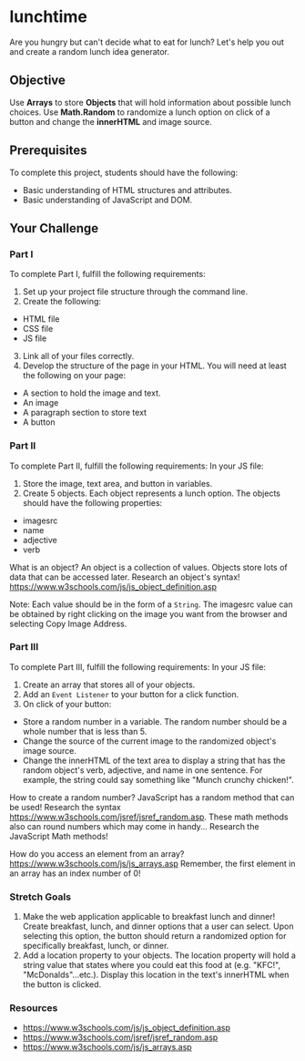 # lunchtime

Are you hungry but can't decide what to eat for lunch? Let's help you out and create a random lunch idea generator.

## Objective
Use **Arrays** to store **Objects** that will hold information about possible lunch choices. Use **Math.Random** to randomize a lunch option on click of a button and change the **innerHTML** and image source.

## Prerequisites

To complete this project, students should have the following:
* Basic understanding of HTML structures and attributes.
* Basic understanding of JavaScript and DOM.

## Your Challenge

### Part I

To complete Part I, fulfill the following requirements:
1. Set up your project file structure through the command line.
2. Create the following:
* HTML file
* CSS file
* JS file
3. Link all of your files correctly.
4. Develop the structure of the page in your HTML. You will need at least  the following on your page:
* A section to hold the image and text.
* An image
* A paragraph section to store text
* A button

### Part II
To complete Part II, fulfill the following requirements:
In your JS file:
1. Store the image, text area, and button in variables.
2. Create 5 objects. Each object represents a lunch option. The objects should have the following properties:
* imagesrc
* name
* adjective
* verb

What is an object? An object is a collection of values. Objects store lots of data that can be accessed later. Research an object's syntax! https://www.w3schools.com/js/js_object_definition.asp

Note: Each value should be in the form of a ```String```. The imagesrc value can be obtained by right clicking on the image you want from the browser and selecting Copy Image Address.

### Part III
To complete Part III, fulfill the following requirements:
In your JS  file:
1. Create an array that stores all of your objects.
2. Add an ```Event Listener``` to your button for a click function.
3. On click of your button:
* Store a random number in a variable. The random number should be a whole number that is less than 5.
* Change the source of the current image to the randomized object's image source.
* Change the innerHTML of the text area to display a string that has the random object's verb, adjective, and name in one sentence. For example, the string could say something like "Munch crunchy chicken!".

How to create a random number? JavaScript has a random method that can be used! Research the syntax https://www.w3schools.com/jsref/jsref_random.asp. These math methods also can round numbers which may come in handy... Research the JavaScript Math methods! 

How do you access an element from an array? https://www.w3schools.com/js/js_arrays.asp
Remember, the first element in an array has an index number of 0!

### Stretch Goals
1. Make the web application applicable to breakfast lunch and dinner! Create breakfast, lunch, and dinner options that a user can select. Upon selecting this option, the button should return a randomized option for specifically breakfast, lunch, or dinner.
2. Add a location property to your objects. The location property will hold a string value that states where you could eat this food at (e.g. "KFC!", "McDonalds"...etc.). Display this location in the text's innerHTML when the button is clicked.

### Resources
* https://www.w3schools.com/js/js_object_definition.asp
* https://www.w3schools.com/jsref/jsref_random.asp
* https://www.w3schools.com/js/js_arrays.asp
